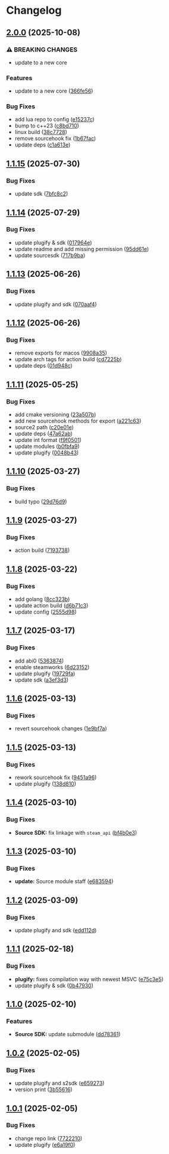 # Changelog

## [2.0.0](https://github.com/untrustedmodders/plugify-metamod-loader/compare/v1.1.15...v2.0.0) (2025-10-08)


### ⚠ BREAKING CHANGES

* update to a new core

### Features

* update to a new core ([366fe56](https://github.com/untrustedmodders/plugify-metamod-loader/commit/366fe5652cbe5a42c155c4bff16342dfb4231802))


### Bug Fixes

* add lua repo to config ([e15237c](https://github.com/untrustedmodders/plugify-metamod-loader/commit/e15237c40fe3b2167a830924356c36348d1db492))
* bump to c++23 ([c8bd710](https://github.com/untrustedmodders/plugify-metamod-loader/commit/c8bd710606e4e18b59b54eb74b0923d3d7fe6235))
* linux build ([38c7728](https://github.com/untrustedmodders/plugify-metamod-loader/commit/38c7728e14f35b6b39c86643590e2da9cfc9a223))
* remove sourcehook fix ([1b67fac](https://github.com/untrustedmodders/plugify-metamod-loader/commit/1b67fac8d20ffddba814444aaf9e1bdeee211f2e))
* update deps ([c1a613e](https://github.com/untrustedmodders/plugify-metamod-loader/commit/c1a613edc0b4d829add110ef2537cedfdfea0a1f))

## [1.1.15](https://github.com/untrustedmodders/mms2-plugify/compare/v1.1.14...v1.1.15) (2025-07-30)


### Bug Fixes

* update sdk ([7bfc8c2](https://github.com/untrustedmodders/mms2-plugify/commit/7bfc8c2b14781997f980ab234d73091a8989095d))

## [1.1.14](https://github.com/untrustedmodders/mms2-plugify/compare/v1.1.13...v1.1.14) (2025-07-29)


### Bug Fixes

* update plugify & sdk ([017964e](https://github.com/untrustedmodders/mms2-plugify/commit/017964e5e760c9f40ec84d4d7a324508491b9f0e))
* update readme and add missing permission ([95dd61e](https://github.com/untrustedmodders/mms2-plugify/commit/95dd61e33616afa51fe6795dd54b0964dcbf5d9f))
* update sourcesdk ([717b9ba](https://github.com/untrustedmodders/mms2-plugify/commit/717b9ba6a7854d5203127443fd2ed4390ed1de5b))

## [1.1.13](https://github.com/untrustedmodders/mms2-plugify/compare/v1.1.12...v1.1.13) (2025-06-26)


### Bug Fixes

* update plugify and sdk ([070aaf4](https://github.com/untrustedmodders/mms2-plugify/commit/070aaf40262aa00391fd79fdc36c158c627d9c89))

## [1.1.12](https://github.com/untrustedmodders/mms2-plugify/compare/v1.1.11...v1.1.12) (2025-06-26)


### Bug Fixes

* remove exports for macos ([9908a35](https://github.com/untrustedmodders/mms2-plugify/commit/9908a35611fec9dbbf27abf838594a6f8854fc8d))
* update arch tags for action build ([cd7225b](https://github.com/untrustedmodders/mms2-plugify/commit/cd7225b2a9b9ee003603d713601bd3e2ba79ea4d))
* update deps ([01d948c](https://github.com/untrustedmodders/mms2-plugify/commit/01d948c43bbeacd171707a1f2135a10816c18591))

## [1.1.11](https://github.com/untrustedmodders/mms2-plugify/compare/v1.1.10...v1.1.11) (2025-05-25)


### Bug Fixes

* add cmake versioning ([23a507b](https://github.com/untrustedmodders/mms2-plugify/commit/23a507b89d99454f0dd108136bc3f4eadd1deb55))
* add new sourcehook methods for export ([a221c63](https://github.com/untrustedmodders/mms2-plugify/commit/a221c635e160796aef13e0cc136995e7fffddc22))
* source2 path ([c20e01e](https://github.com/untrustedmodders/mms2-plugify/commit/c20e01ef47e5de3a2ee30dc449339489762c809b))
* update deps ([47a62ab](https://github.com/untrustedmodders/mms2-plugify/commit/47a62aba6199778ef518d72806339e6ad95de4fb))
* update int format ([f9f0501](https://github.com/untrustedmodders/mms2-plugify/commit/f9f050106d9b29840d77a7e6f18b83586d07fe53))
* update modules ([b0fbfa9](https://github.com/untrustedmodders/mms2-plugify/commit/b0fbfa9cd512db77ef425f382bd0b4140dd2cfb2))
* update plugify ([0048b43](https://github.com/untrustedmodders/mms2-plugify/commit/0048b43a7bcc0e0a52359904ed1479fa6ee3cbeb))

## [1.1.10](https://github.com/untrustedmodders/mms2-plugify/compare/v1.1.9...v1.1.10) (2025-03-27)


### Bug Fixes

* build typo ([29d76d9](https://github.com/untrustedmodders/mms2-plugify/commit/29d76d9bf5623cbbe75d53f4fdf11450cb799504))

## [1.1.9](https://github.com/untrustedmodders/mms2-plugify/compare/v1.1.8...v1.1.9) (2025-03-27)


### Bug Fixes

* action build ([7193738](https://github.com/untrustedmodders/mms2-plugify/commit/7193738c84da627526f482b2b68116b5236ee9d8))

## [1.1.8](https://github.com/untrustedmodders/mms2-plugify/compare/v1.1.7...v1.1.8) (2025-03-22)


### Bug Fixes

* add golang ([8cc323b](https://github.com/untrustedmodders/mms2-plugify/commit/8cc323bb9c38efdd62bc88a3bd0c49ee0d7663b7))
* update action build ([d6b71c3](https://github.com/untrustedmodders/mms2-plugify/commit/d6b71c3f0459cc53380c79ff4a641ea0c0a72f90))
* update config ([2555d98](https://github.com/untrustedmodders/mms2-plugify/commit/2555d98847d33d7bf0c5b313917d60d448a9bc66))

## [1.1.7](https://github.com/untrustedmodders/mms2-plugify/compare/v1.1.6...v1.1.7) (2025-03-17)


### Bug Fixes

* add abi0 ([5363874](https://github.com/untrustedmodders/mms2-plugify/commit/53638746b3638d0cb6ca5ea5f7a449b8e6ff0e3b))
* enable steamworks ([6d23152](https://github.com/untrustedmodders/mms2-plugify/commit/6d23152c3354ff37fb5e399cd848170a8173d2c4))
* update plugify ([19729fa](https://github.com/untrustedmodders/mms2-plugify/commit/19729fac9e555a92a71f9dfd425a7c54ac2a8108))
* update sdk ([a3ef3d3](https://github.com/untrustedmodders/mms2-plugify/commit/a3ef3d3cb540f8eebc9c9f75b19001422c1f0182))

## [1.1.6](https://github.com/untrustedmodders/mms2-plugify/compare/v1.1.5...v1.1.6) (2025-03-13)


### Bug Fixes

* revert sourcehook changes ([1e9bf7a](https://github.com/untrustedmodders/mms2-plugify/commit/1e9bf7aadd8d20790fa39c92e0dddf3e8bb86517))

## [1.1.5](https://github.com/untrustedmodders/mms2-plugify/compare/v1.1.4...v1.1.5) (2025-03-13)


### Bug Fixes

* rework sourcehook fix ([9451a96](https://github.com/untrustedmodders/mms2-plugify/commit/9451a962b2c70d1a0d1f2f47d79c9becc21a3af0))
* update plugify ([138d810](https://github.com/untrustedmodders/mms2-plugify/commit/138d810e7da082b91978b529ef4f0304cdc90526))

## [1.1.4](https://github.com/untrustedmodders/mms2-plugify/compare/v1.1.3...v1.1.4) (2025-03-10)


### Bug Fixes

* **Source SDK:** fix linkage with `steam_api` ([bf4b0e3](https://github.com/untrustedmodders/mms2-plugify/commit/bf4b0e32dccd39c3a7629fded117421c06504bd1))

## [1.1.3](https://github.com/untrustedmodders/mms2-plugify/compare/v1.1.2...v1.1.3) (2025-03-10)


### Bug Fixes

* **update:** Source module staff ([e683594](https://github.com/untrustedmodders/mms2-plugify/commit/e683594a58a7ba5ef5d2913a30ad798c01bb9c00))

## [1.1.2](https://github.com/untrustedmodders/mms2-plugify/compare/v1.1.1...v1.1.2) (2025-03-09)


### Bug Fixes

* update plugify and sdk ([edd112d](https://github.com/untrustedmodders/mms2-plugify/commit/edd112dbd698f1fad5d70c00c165475f45ab0283))

## [1.1.1](https://github.com/untrustedmodders/mms2-plugify/compare/v1.1.0...v1.1.1) (2025-02-18)


### Bug Fixes

* **plugify:** fixes compilation way with newest MSVC ([e75c3e5](https://github.com/untrustedmodders/mms2-plugify/commit/e75c3e56e99a180ff84e4b0e554f4dee32a82ca3))
* update plugify & sdk ([0b47930](https://github.com/untrustedmodders/mms2-plugify/commit/0b479302955d8862890be60dc5f681f8d17bb297))

## [1.1.0](https://github.com/untrustedmodders/mms2-plugify/compare/v1.0.2...v1.1.0) (2025-02-10)


### Features

* **Source SDK:** update submodule ([dd78361](https://github.com/untrustedmodders/mms2-plugify/commit/dd78361876005b1da8508a219de95dc85599ec60))

## [1.0.2](https://github.com/untrustedmodders/mms2-plugify/compare/v1.0.1...v1.0.2) (2025-02-05)


### Bug Fixes

* update plugify and s2sdk ([e659273](https://github.com/untrustedmodders/mms2-plugify/commit/e6592730d812baa96b6769e3306a7c10a1572566))
* version print ([3b55616](https://github.com/untrustedmodders/mms2-plugify/commit/3b55616a5050bcd0760173f257201f1df1ceefbb))

## [1.0.1](https://github.com/untrustedmodders/mms2-plugify/compare/v1.0.0...v1.0.1) (2025-02-05)


### Bug Fixes

* change repo link ([7722210](https://github.com/untrustedmodders/mms2-plugify/commit/77222100c40f0fb6696d65bcf7c332063d4eed63))
* update plugify ([e6a19f0](https://github.com/untrustedmodders/mms2-plugify/commit/e6a19f07752e5d0adcbe865fa2307c98c749d727))
